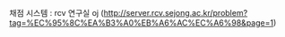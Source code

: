 채점 시스템 : rcv 연구실 oj (http://server.rcv.sejong.ac.kr/problem?tag=%EC%95%8C%EA%B3%A0%EB%A6%AC%EC%A6%98&page=1) 
